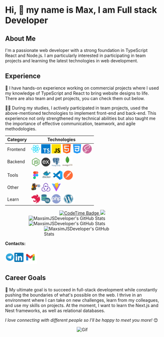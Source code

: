 # Hi, 👋 my name is Max, I am Full stack Developer

## About Me

I'm a passionate web developer with a strong foundation in TypeScript React and Node.js. I am particularly interested in participating in team projects and learning the latest technologies in web development.

## Experience

🚀 I have hands-on experience working on commercial projects where I used my knowledge of TypeScript and React to bring website designs to life. There are also team and pet projects, you can check them out below.

👨‍💻 During my studies, I actively participated in team projects, used the above-mentioned technologies to implement front-end and back-end. This experience not only strengthened my technical abilities but also taught me the importance of effective communication, teamwork, and agile methodologies.

<div align="center">
  <table style="display=block;">
    <thead>
      <tr>
        <th>Category</th>
        <th>Technologies</th>
      </tr>
    </thead>
    <tbody>
      <tr>
        <td>Frontend</td>
        <td>
          <a href="https://reactjs.org/" title="React" target="_blank"><img src="icons/react.png" width="30" alt="React" /></a>
          <a href="https://www.typescriptlang.org/" title="TypeScript" target="_blank"><img src="icons/typescript.png" width="30" alt="TypeScript" /></a>
          <a href="https://www.javascript.com/" title="JavaScript" target="_blank"><img src="icons/js.png" width="30" alt="JavaScript" /></a>
          <a href="https://html.com/" title="HTML" target="_blank"><img src="icons/html.png" width="30" alt="HTML" /></a>
          <a href="https://css.in.ua/" title="CSS" target="_blank"><img src="icons/css.png" width="30" alt="CSS" /></a>
          <a href="https://sass-lang.com/" title="SASS" target="_blank"><img src="icons/sass.png" width="30" alt="SASS" /></a>
        </td>
      </tr>
      <tr>
        <td>Backend</td>
        <td>
          <a href="https://nodejs.org/en" title="Node.js" target="_blank"><img src="icons/node.png" width="30" alt="Node.js" /></a>
          <a href="https://expressjs.com/ru/" title="Express" target="_blank"><img src="icons/express.png" width="30" alt="Express" /></a>
          <a href="https://www.postgresql.org/" title="PostgreSQL" target="_blank"><img src="icons/postgresql.png" width="30" alt="PostgreSQL" /></a>
          <a href="https://www.mongodb.com/" title="MongoDB" target="_blank"><img src="icons/mongodb.png" height="35" width="35" alt="MongoDB" /></a>
        </td>
      </tr>
      <tr>
        <td>Tools</td>
        <td>
          <a href="https://www.figma.com/" title="Figma" target="_blank"><img src="icons/figma.png" width="30" alt="Figma" /></a>
          <a href="https://www.docker.com/" title="Docker" target="_blank"><img src="icons/docker.png" width="35" alt="Docker" /></a>
          <a href="https://code.visualstudio.com/" title="VSCode" target="_blank"><img src="icons/vsCode.png" width="30" alt="VSCode" /></a>
          <a href="https://www.postman.com/" title="Postman" target="_blank"><img src="icons/postman.png" width="30" alt="Postman" /></a>
        </td>
      </tr>
      <tr>
        <td>Other</td>
        <td>
          <a href="https://zustand-demo.pmnd.rs/" title="Zustand" target="_blank"><img src="icons/zustand.png" width="30" alt="Zustand" /></a>
          <a href="https://redux.js.org/" title="Redux" target="_blank"><img src="icons/redux.png" width="30" alt="Redux" /></a>
          <a href="https://vitejs.dev/" title="Vite" target="_blank"><img src="icons/vite.png" width="30" alt="Vite" /></a>
        </td>
      </tr>
      <tr>
        <td>Learn</td>
        <td>
          <a href="https://nestjs.com/" title="NestJS" target="_blank"><img src="icons/nestJS.png" width="30" alt="NestJS" /></a>
          <a href="https://www.mysql.com/" title="MySQL" target="_blank"><img src="icons/sql.png" width="30" alt="MySQL" /></a>
          <a href="https://www.php.net/" title="PHP" target="_blank"><img src="icons/php.png" width="30" alt="PHP" /></a>
          <a href="https://developer.wordpress.org/" title="WordPress" target="_blank"><img src="icons/wordpress.png" height="30" alt="WordPress" /></a>
        </td>
      </tr>
    </tbody>
  </table>
  <a href="https://codetime.dev/ua/dashboard" target="_blank">
<img href="https://codetime.dev" alt="CodeTime Badge" src="https://img.shields.io/endpoint?style=social&color=222&url=https%3A%2F%2Fapi.codetime.dev%2Fshield%3Fid%3D25783%26project%3D%26in=0" height="20">
</a>
<a href="https://visitcount.itsvg.in">
  <img src="https://visitcount.itsvg.in/api?id=MaxsimJSDeveloper&label=Profile%20Views&pretty=true" height="20"/>
</a>
</div>

<div style="display: flex; justify-content: center; flex-wrap: wrap;">
<img src="https://github-readme-stats.vercel.app/api?username=MaxsimJSDeveloper&theme=tokyonight&show_icons=true&hide_border=true&count_private=true" alt="MaxsimJSDeveloper's GitHub Stats" width="350"/>

<img src="https://github-readme-streak-stats.herokuapp.com/?user=MaxsimJSDeveloper&theme=tokyonight&hide_border=true" alt="MaxsimJSDeveloper's GitHub Stats" width="350"/>

<img src="https://github-readme-stats.vercel.app/api/top-langs/?username=MaxsimJSDeveloper&theme=tokyonight&show_icons=true&hide_border=true&layout=compact" alt="MaxsimJSDeveloper's GitHub Stats" width="250"/>
</div>

**Contacts:**

<div style="display: flex; align-items: center;">
  <a href="https://t.me/JsWEB_Developer" title="Telegram" target="_blank"><img src="icons/tg.png" width="30" alt="Telegram" /></a>
  <a href="http://www.linkedin.com/in/maksymholovko/" title="LinkedIn" target="_blank"><img src="icons/linkedIn.webp" width="30" alt="LinkedIn" /></a>
  <a href="mailto:golovkomaksim852@gmail.com"><img src="icons/gmail.png" width="45" height="45" alt="Gmail" /></a>
</div>

## Career Goals

🎯 My ultimate goal is to succeed in full-stack development while constantly pushing the boundaries of what's possible on the web. I thrive in an environment where I can take on new challenges, learn from my colleagues, and use my skills on projects. At the moment, I want to learn the Next.js and Nest frameworks, as well as relational databases.

<em>I love connecting with different people so I'll be happy to meet you more!</em> 😊

<div align="center">
  <img src="https://media.giphy.com/media/LnQjpWaON8nhr21vNW/giphy.gif" width="60" alt="Gif"/>
</div>
